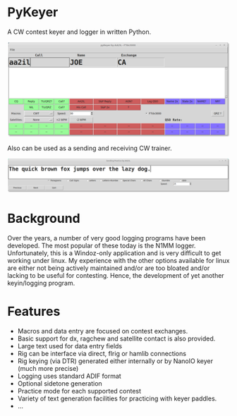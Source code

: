 # PyKeyer

A CW contest keyer and logger in written Python.

![Screen Shot]( Docs/pykeyer.png)

Also can be used as a sending and receiving CW trainer.

![Screen Shot]( Docs/paddling.png)

# Background

Over the years, a number of very good logging programs have been developed.  The most popular of these today is the N1MM logger.  Unfortunately, this is a Windoz-only application and is very difficult to get working under linux.  My experience with the other options available for linux are either not being actively maintained and/or are too bloated and/or lacking to be useful for contesting.  Hence, the development of yet another keyin/logging program.

# Features

- Macros and data entry are focused on contest exchanges.
- Basic support for dx, ragchew and satellite contact is also provided.
- Large text used for data entry fields
- Rig can be interface via direct, flrig or hamlib connections
- Rig keying (via DTR) generated either internally or by NanoIO keyer (much more precise)
- Logging uses standard ADIF format
- Optional sidetone generation
- Practice mode for each supported contest 
- Variety of text generation facilities for practicing with keyer paddles.
- ...
